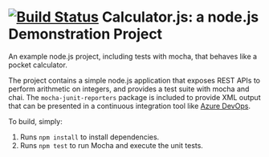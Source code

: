 [![Build Status](https://dev.azure.com/nunomarquesformation/Integrating%20External%20Source%20Control%20with%20Azure%20Pipelines/_apis/build/status/nunoformation.calculator?branchName=master)](https://dev.azure.com/nunomarquesformation/Integrating%20External%20Source%20Control%20with%20Azure%20Pipelines/_build/latest?definitionId=5&branchName=master)
Calculator.js: a node.js Demonstration Project
==============================================
An example node.js project, including tests with mocha, that behaves like
a pocket calculator.

The project contains a simple node.js application that exposes REST APIs
to perform arithmetic on integers, and provides a test suite with mocha
and chai.  The `mocha-junit-reporters` package is included to provide XML
output that can be presented in a continuous integration tool like
[Azure DevOps](https://azure.com/devops).

To build, simply:

1. Runs `npm install` to install dependencies.
2. Runs `npm test` to run Mocha and execute the unit tests.

